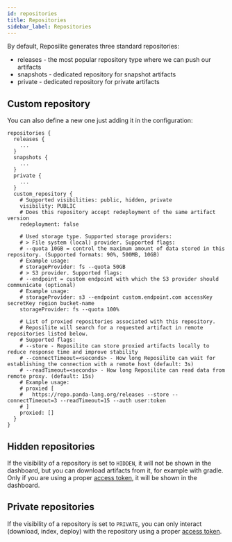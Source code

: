 ```yaml
---
id: repositories
title: Repositories
sidebar_label: Repositories
---
```


By default, Reposilite generates three standard repositories:

* releases - the most popular repository type where we can push our artifacts
* snapshots - dedicated repository for snapshot artifacts 
* private - dedicated repository for private artifacts

## Custom repository 
You can also define a new one just adding it in the configuration:

```json5
repositories {
  releases {
    ...
  }
  snapshots {
    ...
  }
  private {
    ...
  }
  custom_repository {
    # Supported visibilities: public, hidden, private
    visibility: PUBLIC
    # Does this repository accept redeployment of the same artifact version
    redeployment: false
    
    # Used storage type. Supported storage providers:
    # > File system (local) provider. Supported flags:
    # --quota 10GB = control the maximum amount of data stored in this repository. (Supported formats: 90%, 500MB, 10GB)
    # Example usage:
    # storageProvider: fs --quota 50GB
    # > S3 provider. Supported flags:
    # --endpoint = custom endpoint with which the S3 provider should communicate (optional)
    # Example usage:
    # storageProvider: s3 --endpoint custom.endpoint.com accessKey secretKey region bucket-name
    storageProvider: fs --quota 100%
    
    # List of proxied repositories associated with this repository.
    # Reposilite will search for a requested artifact in remote repositories listed below.
    # Supported flags:
    # --store - Reposilite can store proxied artifacts locally to reduce response time and improve stability
    # --connectTimeout=<seconds> - How long Reposilite can wait for establishing the connection with a remote host (default: 3s)
    # --readTimeout=<seconds> - How long Reposilite can read data from remote proxy. (default: 15s)
    # Example usage:
    # proxied [
    #   https://repo.panda-lang.org/releases --store --connectTimeout=3 --readTimeout=15 --auth user:token
    # ]
    proxied: []
  }
}
```

## Hidden repositories
If the visibility of a repository is set to `HIDDEN`, it will not be shown in the dashboard,
but you can download artifacts from it, for example with gradle.
Only if you are using a proper [access token](authorization#access-token), it will be shown in the dashboard.

## Private repositories
If the visibility of a repository is set to `PRIVATE`,
you can only interact (download, index, deploy) with the repository using a proper [access token](authorization#access-token).